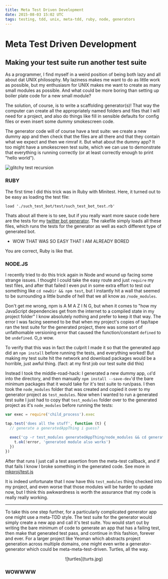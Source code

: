 ```yaml
---
title: Meta Test Driven Development
date: 2015-08-03 15:02 UTC
tags: testing, tdd, unix, meta-tdd, ruby, node, generators
---
```


# Meta Test Driven Development
## Making your test suite run another test suite

As a programmer, I find myself in a weird position of being both lazy and all about dat UNIX philosophy. My laziness makes me want to do as little work as possible, but my enthusiasm for UNIX makes me want to create as many small modules as possible. And what could be more boring than setting up boiler plate code for a new small module?

The solution, of course, is to write a scaffolding generator(s)! That way the computer can create all the appropriately named folders and files that I will need for a project, and also do things like fill in sensible defaults for config files or even insert some dummy smokescreen code. 

The generator code will of course have a test suite: we create a new dummy app and then check that the files are all there and that they contain what we expect and then we rimraf it. But what about the dummy app? It too might have a smokescreen test suite, which we can use to demonstrate that everything is running correctly (or at least correctly enough to print "hello world"). 

![glitchy test recursion](testrecurse.png)

### RUBY

The first time I did this trick was in Ruby with Minitest. Here, it turned out to be easy as loading the test file:

`load './such_test_bot/test/such_test_bot_test.rb'`

Thats about all there is to see, but if you really want more sauce code here are the tests for my [twitter bot generator](https://github.com/coleww/twitter_bot_generator/tree/master/test). The rakefile simply loads all these files, which runs the tests for the generator as well as each different type of generated bot. 

- WOW THAT WAS SO EASY THAT I AM ALREADY BORED

You are correct, Ruby is like that. 

### NODE.JS

I recently tried to do this trick again in Node and wound up facing some strange issues. I thought I could take the easy route and just `require` my test files, and after that failed I even put in some extra effort to test out something like `cd newDir && npm test`, but I instantly hit a wall that seemed to be surrounding a little bundle of hell that we all know as `/node_modules`. 

Don't get me wrong, npm is A M A Z I N G, but when it comes to "how my JavaScript dependencies get from the internet to a compiled state in my project folder" I know absolutely nothing and prefer to keep it that way. The error I was facing seemed to be that when my project's copies of tap/tape ran the test suite for the generated project, there was some sort of unfathomable versioning error that caused the function/constant `defined` to be `undefined`. O_o wow.

To verify that this was in fact the culprit I made it so that the generated app did an `npm install` before running the tests, and everything worked! But making my test suite hit the network and download packages would be a horrible, just awful thing. (fact: at my first job our test suite did this)

Instead I took the middle-road-hack: I generated a new dummy app, `cd`'d into the directory, and then manually `npm install --save-dev`'d the bare minimum packages that it would take for it's test suite to run/pass. I then took the `node_modules` folder that was created and copied it over to my generator project as `test_modules`. Now when I wanted to run a generated test suite I just had to copy that `test_modules` folder over to the generated project as it's `node_modules` before running the tests:

```javascript
var exec = require('child_process').exec

tap.test('does all the stuff', function (t) {
  // generate a generatedAppThing i guess?
  
  exec('cp -r test_modules generatedAppThing/node_modules && cd generatedAppThing && node test.js', function (error, stdout, stderr) {
    t.ok(!error, 'generated module also works')
  })
})
```

After that runs I just call a test assertion from the meta-test callback, and if that fails I know I broke something in the generated code. See more in [mkproj/test.js](https://github.com/coleww/mkproj/blob/master/test.js) 

It is indeed unfortunate that I now have this `test_modules` thing checked into my project, and even worse that those modules will be harder to update now, but I think this awkwardness is worth the assurance that my code is really really working.

--------------------------------------------

To take this one step further, for a particularly complicated generator app one might use a meta-TDD style. The test suite for the generator would simply create a new app and call it's test suite. You would start out by writing the bare minimum of code to generate an app that has a failing test, then make that generated test pass, and continue in this fashion, forever and ever. For a larger project like Yeoman which abstracts project generation across multiple domains, one might even write a generator-generator which could be meta-meta-test-driven. Turtles, all the way.

<center>![turtles](turts.jpg)</center>

### WOWWWW